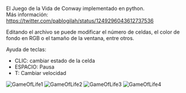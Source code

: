 El Juego de la Vida de Conway implementado en python.  
Más información:  https://twitter.com/pablogilah/status/1249296043612737536

Editando el archivo se puede modificar el número de celdas, el color de fondo en RGB o el tamaño de la ventana, entre otros.

Ayuda de teclas:
- CLIC:      cambiar estado de la celda
- ESPACIO:   Pausa
- T:         Cambiar velocidad


![GameOfLife1](https://user-images.githubusercontent.com/63462062/173201504-01137271-7ae3-4ee4-8b88-d1bdde614369.png)
![GameOfLife2](https://user-images.githubusercontent.com/63462062/173201505-005dcfa1-1590-4944-9418-44744eb31e15.png)
![GameOfLife3](https://user-images.githubusercontent.com/63462062/173201506-0af164a4-1932-4652-97ba-745832fe846c.png)
![GameOfLife4](https://user-images.githubusercontent.com/63462062/173201507-caf3ac14-6c2e-4678-ac59-234362a881ff.png)
